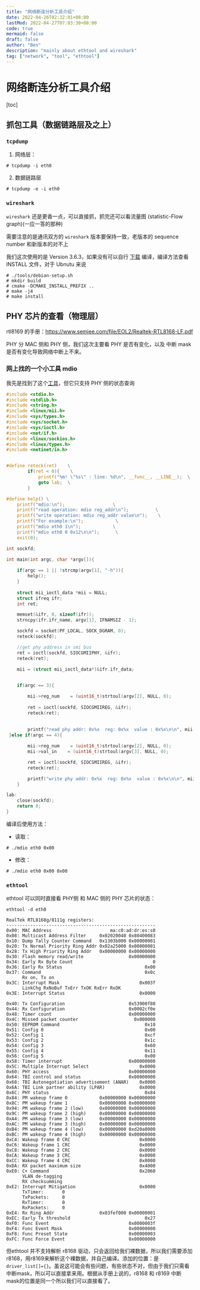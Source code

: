 ```yaml
---
title: "网络断连分析工具介绍"
date: 2022-04-26T02:32:01+08:00
lastMod: 2022-04-27T07:03:30+08:00
code: true
mermaid: false
draft: false
author: "Ben"
description: "mainly about ethtool and wireshark"
tag: ["network", "tool", "ethtool"]
---
```


# 网络断连分析工具介绍

[toc]

## 抓包工具（数据链路层及之上）

### `tcpdump`
1. 网络层：

```console
# tcpdump -i eth0
```

2. 数据链路层

```console
# tcpdump -e -i eth0
```

### `wireshark`

`wireshark` 还是更香一点，可以直接抓，抓完还可以看流量图 (statistic-Flow graph)(一应一答的那种)

需要注意的是通讯双方的 `wireshark` 版本要保持一致，老版本的 sequence number 和新版本的对不上

我们这次使用的是 Version 3.6.3，如果没有可以自行 [下载](https://1.as.dl.wireshark.org/src/wireshark-3.6.3.tar.xz) 编译，编译方法查看 INSTALL 文件，对于 Ubnutu 来说

```console
# ./tools/debian-setup.sh
# mkdir build
# cmake -DCMAKE_INSTALL_PREFIX ..
# make -j4
# make install
```

## PHY 芯片的查看（物理层）

rtl8169 的手册：<https://www.semiee.com/file/EOL2/Realtek-RTL8168-LF.pdf>

PHY 分 MAC 侧和 PHY 侧，我们这次主要看 PHY 是否有变化，以及 中断 mask 是否有变化导致网络中断上不来。

### 网上找的一个小工具 mdio

我先是找到了这个[工具](https://blog.csdn.net/qq_40083589/article/details/102495601)，但它只支持 PHY 侧的状态查询

```c
#include <stdio.h>
#include <stdlib.h>
#include <string.h>
#include <linux/mii.h>
#include <sys/types.h>
#include <sys/socket.h>
#include <sys/ioctl.h>
#include <net/if.h>
#include <linux/sockios.h>
#include <linux/types.h>
#include <netinet/in.h>


#define reteck(ret)    \
        if(ret < 0){    \
            printf("%m! \"%s\" : line: %d\n", __func__, __LINE__);  \
            goto lab;  \
        }

#define help() \
    printf("mdio:\n");                  \
    printf("read operation: mdio reg_addr\n");          \
    printf("write operation: mdio reg_addr value\n");    \
    printf("For example:\n");            \
    printf("mdio eth0 1\n");            \
    printf("mdio eth0 0 0x12\n\n");      \
    exit(0);

int sockfd;

int main(int argc, char *argv[]){
        
    if(argc == 1 || !strcmp(argv[1], "-h")){
        help();
    }
    
    struct mii_ioctl_data *mii = NULL;
    struct ifreq ifr;
    int ret;

    memset(&ifr, 0, sizeof(ifr));
    strncpy(ifr.ifr_name, argv[1], IFNAMSIZ - 1);

    sockfd = socket(PF_LOCAL, SOCK_DGRAM, 0);
    reteck(sockfd);

    //get phy address in smi bus
    ret = ioctl(sockfd, SIOCGMIIPHY, &ifr);
    reteck(ret);

    mii = (struct mii_ioctl_data*)&ifr.ifr_data;
	

    if(argc == 3){

        mii->reg_num    = (uint16_t)strtoul(argv[2], NULL, 0);
        
        ret = ioctl(sockfd, SIOCGMIIREG, &ifr);
        reteck(ret);
		
    
        printf("read phy addr: 0x%x  reg: 0x%x  value : 0x%x\n\n", mii->phy_id, mii->reg_num, mii->val_out);
 }else if(argc == 4){

        mii->reg_num    = (uint16_t)strtoul(argv[2], NULL, 0);
        mii->val_in    = (uint16_t)strtoul(argv[3], NULL, 0);

        ret = ioctl(sockfd, SIOCSMIIREG, &ifr);
        reteck(ret);

        printf("write phy addr: 0x%x  reg: 0x%x  value : 0x%x\n\n", mii->phy_id, mii->reg_num, mii->val_in);
    }

lab:
    close(sockfd);
    return 0;
}
```

编译后使用方法：

* 读取：

```console
# ./mdio eth0 0x00
```

* 修改：

```console
# ./mdio eth0 0x00 0x00
```

### `ethtool`

ethtool 可以同时直接看 PHY侧 和 MAC 侧的 PHY 芯片的状态：

```console
ethtool -d eth0
```

```output
RealTek RTL8168g/8111g registers:
--------------------------------------------------------
0x00: MAC Address                      ma:c0:ad:dr:es:s0
0x08: Multicast Address Filter     0x02020040 0x80400083
0x10: Dump Tally Counter Command   0x1303b000 0x00000001
0x20: Tx Normal Priority Ring Addr 0x02a25000 0x00000001
0x28: Tx High Priority Ring Addr   0x00000000 0x00000000
0x30: Flash memory read/write                 0x00000000
0x34: Early Rx Byte Count                              0
0x36: Early Rx Status                               0x00
0x37: Command                                       0x0c
      Rx on, Tx on
0x3C: Interrupt Mask                              0x003f
      LinkChg RxNoBuf TxErr TxOK RxErr RxOK
0x3E: Interrupt Status                            0x0000

0x40: Tx Configuration                        0x53900f80
0x44: Rx Configuration                        0x0002cf0e
0x48: Timer count                             0x00000000
0x4C: Missed packet counter                     0x000000
0x50: EEPROM Command                                0x10
0x51: Config 0                                      0x00
0x52: Config 1                                      0xcf
0x53: Config 2                                      0x1c
0x54: Config 3                                      0x60
0x55: Config 4                                      0x11
0x56: Config 5                                      0x00
0x58: Timer interrupt                         0x00000000
0x5C: Multiple Interrupt Select                   0x0000
0x60: PHY access                              0x00000000
0x64: TBI control and status                  0x00000000
0x68: TBI Autonegotiation advertisement (ANAR)    0x0000
0x6A: TBI Link partner ability (LPAR)             0x0000
0x6C: PHY status                                    0x84
0x84: PM wakeup frame 0            0x00000000 0x00000000
0x8C: PM wakeup frame 1            0x00000000 0x00000000
0x94: PM wakeup frame 2 (low)      0x00000000 0x00000000
0x9C: PM wakeup frame 2 (high)     0x00000000 0x00000000
0xA4: PM wakeup frame 3 (low)      0x00000000 0x00000000
0xAC: PM wakeup frame 3 (high)     0x00000000 0x00000000
0xB4: PM wakeup frame 4 (low)      0x00000000 0xd20a0000
0xBC: PM wakeup frame 4 (high)     0x00000000 0x00000000
0xC4: Wakeup frame 0 CRC                          0x0000
0xC6: Wakeup frame 1 CRC                          0x0000
0xC8: Wakeup frame 2 CRC                          0x0000
0xCA: Wakeup frame 3 CRC                          0x0000
0xCC: Wakeup frame 4 CRC                          0x0000
0xDA: RX packet maximum size                      0x4000
0xE0: C+ Command                                  0x2060
      VLAN de-tagging
      RX checksumming
0xE2: Interrupt Mitigation                        0x0000
      TxTimer:       0
      TxPackets:     0
      RxTimer:       0
      RxPackets:     0
0xE4: Rx Ring Addr                 0x03fef000 0x00000001
0xEC: Early Tx threshold                            0x27
0xF0: Func Event                              0x0000003f
0xF4: Func Event Mask                         0x00000000
0xF8: Func Preset State                       0x00000003
0xFC: Func Force Event                        0x00000000
```

但ethtool 并不支持解析 r8168 驱动，只会返回给我们裸数据，所以我们需要添加r8168，用r8169来解析这个裸数据，并自己编译。添加的位置：是 `driver_list[]={}`。虽说这可能会有些问题，有些状态不对，但由于我们只需看中断mask，所以可以直接拿来用。根据从手册上说的，r8168 和 r8169 中断mask的位置是同一个所以我们可以直接看了。


